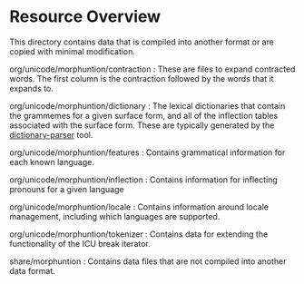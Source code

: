 <!--
 Copyright 2024-2024 Apple Inc. All rights reserved.
-->
# Resource Overview
This directory contains data that is compiled into another format or are copied with minimal modification.

org/unicode/morphuntion/contraction
: These are files to expand contracted words. The first column is the contraction followed by the words that it expands to.

org/unicode/morphuntion/dictionary
: The lexical dictionaries that contain the grammemes for a given surface form, and all of the inflection tables associated with the surface form. These are typically generated by the [dictionary-parser](../tools/dictionary-parser) tool.

org/unicode/morphuntion/features
: Contains grammatical information for each known language.

org/unicode/morphuntion/inflection
: Contains information for inflecting pronouns for a given language

org/unicode/morphuntion/locale
: Contains information around locale management, including which languages are supported.

org/unicode/morphuntion/tokenizer
: Contains data for extending the functionality of the ICU break iterator.

share/morphuntion
: Contains data files that are not compiled into another data format.
